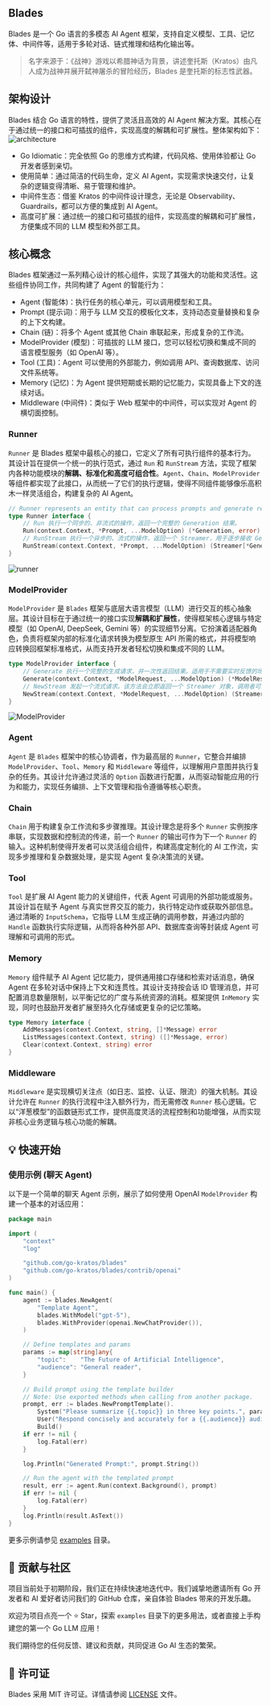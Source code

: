 ## Blades
Blades 是一个 Go 语言的多模态 AI Agent 框架，支持自定义模型、工具、记忆体、中间件等，适用于多轮对话、链式推理和结构化输出等。
> 名字来源于：《战神》游戏以希腊神话为背景，讲述奎托斯（Kratos）由凡人成为战神并展开弑神屠杀的冒险经历，Blades 是奎托斯的标志性武器。

## 架构设计
Blades 结合 Go 语言的特性，提供了灵活且高效的 AI Agent 解决方案。其核心在于通过统一的接口和可插拔的组件，实现高度的解耦和可扩展性。整体架构如下：
![architecture](./docs/images/architecture.png)

- Go Idiomatic：完全依照 Go 的思维方式构建，代码风格、使用体验都让 Go 开发者感到亲切。
- 使用简单：通过简洁的代码生命，定义 AI Agent，实现需求快速交付，让复杂的逻辑变得清晰、易于管理和维护。
- 中间件生态：借鉴 Kratos 的中间件设计理念，无论是 Observability、Guardrails，都可以方便的集成到 AI Agent。
- 高度可扩展：通过统一的接口和可插拔的组件，实现高度的解耦和可扩展性，方便集成不同的 LLM 模型和外部工具。

## 核心概念
Blades 框架通过一系列精心设计的核心组件，实现了其强大的功能和灵活性。这些组件协同工作，共同构建了 Agent 的智能行为：

* Agent (智能体)：执行任务的核心单元，可以调用模型和工具。
* Prompt (提示词)：用于与 LLM 交互的模板化文本，支持动态变量替换和复杂的上下文构建。
* Chain (链)：将多个 Agent 或其他 Chain 串联起来，形成复杂的工作流。
* ModelProvider (模型)：可插拔的 LLM 接口，您可以轻松切换和集成不同的语言模型服务（如 OpenAI 等）。
* Tool (工具)：Agent 可以使用的外部能力，例如调用 API、查询数据库、访问文件系统等。
* Memory (记忆)：为 Agent 提供短期或长期的记忆能力，实现具备上下文的连续对话。
* Middleware (中间件)：类似于 Web 框架中的中间件，可以实现对 Agent 的横切面控制。

### Runner
`Runner` 是 Blades 框架中最核心的接口，它定义了所有可执行组件的基本行为。其设计旨在提供一个统一的执行范式，通过 `Run` 和 `RunStream` 方法，实现了框架内各种功能模块的**解耦、标准化和高度可组合性**。`Agent`、`Chain`、`ModelProvider` 等组件都实现了此接口，从而统一了它们的执行逻辑，使得不同组件能够像乐高积木一样灵活组合，构建复杂的 AI Agent。

```go
// Runner represents an entity that can process prompts and generate responses.
type Runner interface {
    // Run 执行一个同步的、非流式的操作，返回一个完整的 Generation 结果。
    Run(context.Context, *Prompt, ...ModelOption) (*Generation, error)
	// RunStream 执行一个异步的、流式的操作，返回一个 Streamer，用于逐步接收 Generation 结果。
    RunStream(context.Context, *Prompt, ...ModelOption) (Streamer[*Generation], error)
}
```
![runner](docs/images/runner.png)


### ModelProvider
`ModelProvider` 是 `Blades` 框架与底层大语言模型（LLM）进行交互的核心抽象层。其设计目标在于通过统一的接口实现**解耦和扩展性**，使得框架核心逻辑与特定模型（如 OpenAI, DeepSeek, Gemini 等）的实现细节分离。它扮演着适配器角色，负责将框架内部的标准化请求转换为模型原生 API 所需的格式，并将模型响应转换回框架标准格式，从而支持开发者轻松切换和集成不同的 LLM。

```go
type ModelProvider interface {
    // Generate 执行一个完整的生成请求，并一次性返回结果。适用于不需要实时反馈的场景。
    Generate(context.Context, *ModelRequest, ...ModelOption) (*ModelResponse, error)
    // NewStream 发起一个流式请求。该方法会立即返回一个 Streamer 对象，调用者可以通过这个对象逐步接收模型生成的内容，适用于构建实时的、打字机效果的对话应用。
    NewStream(context.Context, *ModelRequest, ...ModelOption) (Streamer[*ModelResponse], error)
}
```
![ModelProvider](./docs/images/model.png)

### Agent
`Agent` 是 `Blades` 框架中的核心协调者，作为最高层的 `Runner`，它整合并编排 `ModelProvider`、`Tool`、`Memory` 和 `Middleware` 等组件，以理解用户意图并执行复杂的任务。其设计允许通过灵活的 `Option` 函数进行配置，从而驱动智能应用的行为和能力，实现任务编排、上下文管理和指令遵循等核心职责。

### Chain
`Chain` 用于构建复杂工作流和多步骤推理。其设计理念是将多个 `Runner` 实例按序串联，实现数据和控制流的传递，前一个 `Runner` 的输出可作为下一个 `Runner` 的输入。这种机制使得开发者可以灵活组合组件，构建高度定制化的 AI 工作流，实现多步推理和复杂数据处理，是实现 Agent 复杂决策流的关键。

### Tool
`Tool` 是扩展 AI Agent 能力的关键组件，代表 Agent 可调用的外部功能或服务。其设计旨在赋予 Agent 与真实世界交互的能力，执行特定动作或获取外部信息。通过清晰的 `InputSchema`，它指导 LLM 生成正确的调用参数，并通过内部的 `Handle` 函数执行实际逻辑，从而将各种外部 API、数据库查询等封装成 Agent 可理解和可调用的形式。

### Memory
`Memory` 组件赋予 AI Agent 记忆能力，提供通用接口存储和检索对话消息，确保 Agent 在多轮对话中保持上下文和连贯性。其设计支持按会话 ID 管理消息，并可配置消息数量限制，以平衡记忆的广度与系统资源的消耗。框架提供 `InMemory` 实现，同时也鼓励开发者扩展至持久化存储或更复杂的记忆策略。

```go
type Memory interface {
	AddMessages(context.Context, string, []*Message) error
	ListMessages(context.Context, string) ([]*Message, error)
	Clear(context.Context, string) error
}
```

### Middleware
`Middleware` 是实现横切关注点（如日志、监控、认证、限流）的强大机制。其设计允许在 `Runner` 的执行流程中注入额外行为，而无需修改 `Runner` 核心逻辑。它以“洋葱模型”的函数链形式工作，提供高度灵活的流程控制和功能增强，从而实现非核心业务逻辑与核心功能的解耦。

## 💡 快速开始

### 使用示例 (聊天 Agent)

以下是一个简单的聊天 Agent 示例，展示了如何使用 OpenAI `ModelProvider` 构建一个基本的对话应用：

```go
package main

import (
	"context"
	"log"

	"github.com/go-kratos/blades"
	"github.com/go-kratos/blades/contrib/openai"
)

func main() {
	agent := blades.NewAgent(
		"Template Agent",
		blades.WithModel("gpt-5"),
		blades.WithProvider(openai.NewChatProvider()),
	)

	// Define templates and params
	params := map[string]any{
		"topic":    "The Future of Artificial Intelligence",
		"audience": "General reader",
	}

	// Build prompt using the template builder
	// Note: Use exported methods when calling from another package.
	prompt, err := blades.NewPromptTemplate().
		System("Please summarize {{.topic}} in three key points.", params).
		User("Respond concisely and accurately for a {{.audience}} audience.", params).
		Build()
	if err != nil {
		log.Fatal(err)
	}

	log.Println("Generated Prompt:", prompt.String())

	// Run the agent with the templated prompt
	result, err := agent.Run(context.Background(), prompt)
	if err != nil {
		log.Fatal(err)
	}
	log.Println(result.AsText())
}

```
更多示例请参见 [examples](./examples) 目录。

## 🤝 贡献与社区
项目当前处于初期阶段，我们正在持续快速地迭代中。我们诚挚地邀请所有 Go 开发者和 AI 爱好者访问我们的 GitHub 仓库，亲自体验 Blades 带来的开发乐趣。

欢迎为项目点亮一个 ⭐️ Star，探索 `examples` 目录下的更多用法，或者直接上手构建您的第一个 Go LLM 应用！

我们期待您的任何反馈、建议和贡献，共同促进 Go AI 生态的繁荣。


## 📄 许可证

Blades 采用 MIT 许可证。详情请参阅 [LICENSE](LICENSE) 文件。

